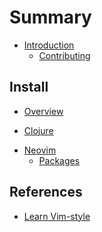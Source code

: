 # Summary

* [Introduction](introduction.md)
    * [Contributing](contributing.md)

## Install

* [Overview](install/index.md)

<!-- Clojure Setup -->
* [Clojure](install/clojure.md)

<!-- Neovim Setup -->
* [Neovim](install/neovim.md)
    * [Packages](install/neovim-packages.md) <!-- Package manager and list of packages -->


## References

* [Learn Vim-style](reference/vim-style/index.md)

